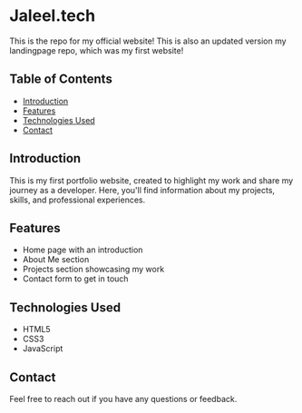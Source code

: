 # Jaleel.tech
This is the repo for my official website! This is also an updated version my landingpage repo, which was my first website!

## Table of Contents

- [Introduction](#introduction)
- [Features](#features)
- [Technologies Used](#technologies-used)
- [Contact](#contact)

## Introduction

This is my first portfolio website, created to highlight my work and share my journey as a developer. Here, you'll find information about my projects, skills, and professional experiences.

## Features

- Home page with an introduction
- About Me section
- Projects section showcasing my work
- Contact form to get in touch

## Technologies Used

- HTML5
- CSS3
- JavaScript

## Contact

Feel free to reach out if you have any questions or feedback.
